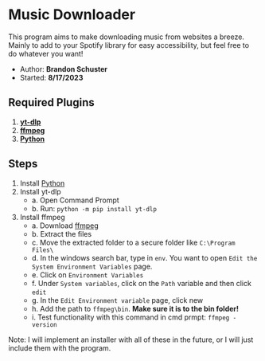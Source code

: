# Music Downloader

This program aims to make downloading music from websites a breeze. Mainly to add to your Spotify library for easy accessibility, but feel free to do whatever you want!

- Author: **Brandon Schuster**
- Started: **8/17/2023**

## Required Plugins

1. **[yt-dlp](https://github.com/yt-dlp/yt-dlp)**
2. **[ffmpeg](https://ffmpeg.org/download.html)**
3. **[Python](https://www.python.org/downloads/)**

## Steps

1. Install [Python](https://www.python.org/downloads/)
2. Install yt-dlp 
   - a. Open Command Prompt
   - b. Run: `python -m pip install yt-dlp`
3. Install ffmpeg 
   - a. Download [ffmpeg](https://ffmpeg.org/download.html) 
   - b. Extract the files
   - c. Move the extracted folder to a secure folder like `C:\Program Files\`
   - d. In the windows search bar, type in `env`. You want to open `Edit the System Environment Variables` page.
   - e. Click on `Environment Variables`
   - f. Under `System variables`, click on the `Path` variable and then click `edit`
   - g. In the `Edit Environment variable` page, click new
   - h. Add the path to `ffmpeg\bin`. **Make sure it is to the bin folder!**
   - i. Test functionality with this command in cmd prmpt: `ffmpeg -version`

Note: I will implement an installer with all of these in the future, or I will just include them with the program.
